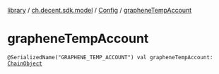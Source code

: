 [library](../../index.md) / [ch.decent.sdk.model](../index.md) / [Config](index.md) / [grapheneTempAccount](./graphene-temp-account.md)

# grapheneTempAccount

`@SerializedName("GRAPHENE_TEMP_ACCOUNT") val grapheneTempAccount: `[`ChainObject`](../-chain-object/index.md)
